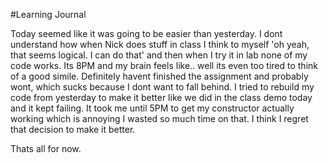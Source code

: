 #Learning Journal

Today seemed like it was going to be easier than yesterday. I dont understand how when Nick does stuff in class I think to myself 'oh yeah, that seems logical. I can do that' and then when I try it in lab none of my code works. Its 8PM and my brain feels like.. well its even too tired to think of a good simile. Definitely havent finished the assignment and probably wont, which sucks because I dont want to fall behind. I tried to rebuild my code from yesterday to make it better like we did in the class demo today and it kept failing. It took me until 5PM to get my constructor actually working which is annoying I wasted so much time on that. I think I regret that decision to make it better.

Thats all for now. 
